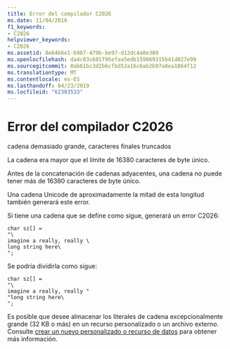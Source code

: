 ```yaml
---
title: Error del compilador C2026
ms.date: 11/04/2016
f1_keywords:
- C2026
helpviewer_keywords:
- C2026
ms.assetid: 8e64b6e1-b967-479b-be97-d12dc4a8e389
ms.openlocfilehash: da4c03c681f95efaa5edb159869315b41d027e99
ms.sourcegitcommit: 0ab61bc3d2b6cfbd52a16c6ab2b97a8ea1864f12
ms.translationtype: MT
ms.contentlocale: es-ES
ms.lasthandoff: 04/23/2019
ms.locfileid: "62303533"
---
```

# <a name="compiler-error-c2026"></a>Error del compilador C2026

cadena demasiado grande, caracteres finales truncados

La cadena era mayor que el límite de 16380 caracteres de byte único.

Antes de la concatenación de cadenas adyacentes, una cadena no puede tener más de 16380 caracteres de byte único.

Una cadena Unicode de aproximadamente la mitad de esta longitud también generará este error.

Si tiene una cadena que se define como sigue, generará un error C2026:

```
char sz[] =
"\
imagine a really, really \
long string here\
";
```

Se podría dividirla como sigue:

```
char sz[] =
"\
imagine a really, really "
"long string here\
";
```

Es posible que desee almacenar los literales de cadena excepcionalmente grande (32 KB o más) en un recurso personalizado o un archivo externo. Consulte [crear un nuevo personalizado o recurso de datos](../../windows/creating-a-new-custom-or-data-resource.md) para obtener más información.